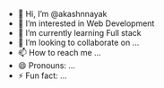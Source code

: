 - 👋 Hi, I’m @akashnnayak
- 👀 I’m interested in Web Development
- 🌱 I’m currently learning Full stack
- 💞️ I’m looking to collaborate on ...
- 📫 How to reach me ...
- 😄 Pronouns: ...
- ⚡ Fun fact: ...

<!---
akashnnayak/akashnnayak is a ✨ special ✨ repository because its `README.md` (this file) appears on your GitHub profile.
You can click the Preview link to take a look at your changes.
--->
